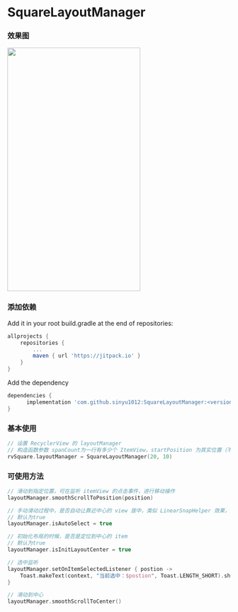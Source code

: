 # SquareLayoutManager
### 效果图

<img width="300" height="550" src="https://github.com/sinyu1012/SquareLayoutManager/blob/main/image/demo.gif" />



### 添加依赖
Add it in your root build.gradle at the end of repositories:

```groovy
allprojects {
    repositories {
        ...
        maven { url 'https://jitpack.io' }
    }
}
```


Add the dependency

```groovy
dependencies {
      implementation 'com.github.sinyu1012:SquareLayoutManager:<version>'
}
```

### 基本使用

```kotlin
// 设置 RecyclerView 的 layoutManager
// 构造函数参数 spanCount为一行有多少个 ItemView，startPosition 为其实位置（不传默认中间）
rvSquare.layoutManager = SquareLayoutManager(20, 10)
```

### 可使用方法

```kotlin
// 滑动到指定位置，可在监听 itemView 的点击事件，进行移动操作
layoutManager.smoothScrollToPosition(position) 

// 手动滑动过程中，是否自动让靠近中心的 view 居中，类似 LinearSnapHelper 效果，使用 fling 实现
// 默认为true
layoutManager.isAutoSelect = true

// 初始化布局的时候，是否是定位到中心的 item
// 默认为true
layoutManager.isInitLayoutCenter = true

// 选中监听
layoutManager.setOnItemSelectedListener { postion ->
    Toast.makeText(context, "当前选中：$postion", Toast.LENGTH_SHORT).show()
}

// 滑动到中心
layoutManager.smoothScrollToCenter()
```

